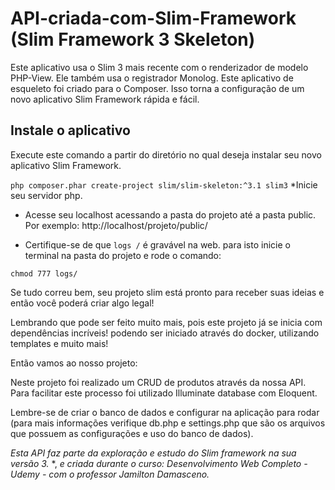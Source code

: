 # API-criada-com-Slim-Framework (Slim Framework 3 Skeleton)

Este aplicativo usa o Slim 3 mais recente com o renderizador de modelo PHP-View. Ele também usa o registrador Monolog.
Este aplicativo de esqueleto foi criado para o Composer. Isso torna a configuração de um novo aplicativo Slim Framework rápida e fácil.

## Instale o aplicativo

Execute este comando a partir do diretório no qual deseja instalar seu novo aplicativo Slim Framework.

``
    php composer.phar create-project slim/slim-skeleton:^3.1 slim3
``
*Inicie seu servidor php.
* Acesse seu localhost acessando a pasta do projeto até a pasta public. 
Por exemplo: http://localhost/projeto/public/

* Certifique-se de que `logs /` é gravável na web.
para isto inicie o terminal na pasta do projeto e rode o comando:

``
chmod 777 logs/
``

Se tudo correu bem, seu projeto slim está pronto para receber suas ideias e então você poderá criar algo legal!

Lembrando que pode ser feito muito mais, pois este projeto já se inicia com dependências incríveis! podendo ser iniciado através do docker, utilizando templates e muito mais!

Então vamos ao nosso projeto:

Neste projeto foi realizado um CRUD de produtos através da nossa API.
Para facilitar este processo foi utilizado Illuminate database com Eloquent.

Lembre-se de criar o banco de dados e configurar na aplicação para rodar (para mais informações verifique db.php e settings.php que são os arquivos que possuem as configurações e uso do banco de dados).




*Esta API faz parte da exploração e estudo do Slim framework na sua versão 3.* *, *e criada durante o curso: Desenvolvimento Web Completo  - Udemy - com o professor Jamilton Damasceno.*

